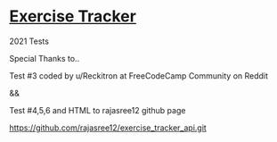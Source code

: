 # [Exercise Tracker](https://www.freecodecamp.org/learn/apis-and-microservices/apis-and-microservices-projects/exercise-tracker)

2021 Tests

Special Thanks to..

Test #3 coded by u/Reckitron at FreeCodeCamp Community on Reddit

&&

Test #4,5,6 and HTML to rajasree12 github page

https://github.com/rajasree12/exercise_tracker_api.git
